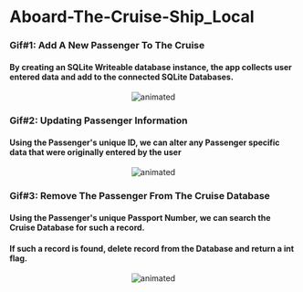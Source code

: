 # Aboard-The-Cruise-Ship_Local

### Gif#1: Add A New Passenger To The Cruise
#### By creating an SQLite Writeable database instance, the app collects user entered data and add to the connected SQLite Databases.
<p align="center">
  <img src="http://g.recordit.co/bkuUUyauUM.gif" alt="animated" />
</p>

### Gif#2: Updating Passenger Information
#### Using the Passenger's unique ID, we can alter any Passenger specific data that were originally entered by the user 
<p align="center">
  <img src="http://g.recordit.co/DUXzFxN2K6.gif" alt="animated" />
</p>

### Gif#3: Remove The Passenger From The Cruise Database
#### Using the Passenger's unique Passport Number, we can search the Cruise Database for such a record.
#### If such a record is found, delete record from the Database and return a int flag.
<p align="center">
  <img src="http://g.recordit.co/wSqupJBU1o.gif" alt="animated" />
</p>
